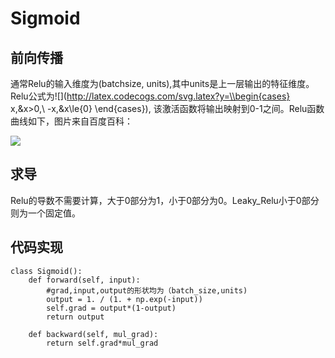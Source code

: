 # Sigmoid

## 前向传播
通常Relu的输入维度为(batchsize, units),其中units是上一层输出的特征维度。Relu公式为![](http://latex.codecogs.com/svg.latex?y=\\begin{cases}
x,&x>0,\\
-x,&x\\le{0}
\\end{cases}), 该激活函数将输出映射到0-1之间。Relu函数曲线如下，图片来自百度百科：

<img src="https://github.com/GuanyunFeng/NpNN-Numpy-Neural-Network/blob/main/fig/relu.jpg">

## 求导

Relu的导数不需要计算，大于0部分为1，小于0部分为0。Leaky_Relu小于0部分则为一个固定值。

## 代码实现
```
class Sigmoid():
    def forward(self, input):
        #grad,input,output的形状均为（batch_size,units)
        output = 1. / (1. + np.exp(-input))
        self.grad = output*(1-output)
        return output

    def backward(self, mul_grad):
        return self.grad*mul_grad
```